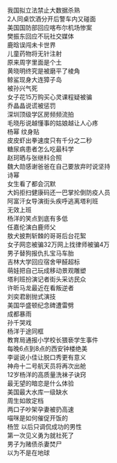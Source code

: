 我国拟立法禁止大数据杀熟  
2人同桌饮酒分开后警车内又碰面  
美国国防部回应喀布尔机场惨案  
樊振东回应不玩社交媒体  
鹿晗误闯未卡世界  
儿童药物将无针注射  
原来周字里面是个土  
黄晓明终究是被磨平了棱角  
鲸鲨现身大连獐子岛  
被孙兴气死  
女子花15万购买心灵课程疑被骗  
乔晶晶说谎被惩罚  
深圳顶级学区房频频流拍  
毛晓彤说越懂事的姑娘越让人心疼  
杨幂 纹身贴  
皮皮虾出拳速度只有千分之二秒  
糖尿病患者怎么吃最科学  
赵珂晒与张继科合照  
魏大勋感谢爸爸在自己要放弃时说坚持  
诗幂  
女生看了都会沉默  
大妈拒扫健康码还一巴掌抡倒防疫人员  
阿富汗女导演街头疾呼逃离塔利班  
无效上班  
杨洋的笑点到底有多低  
任嘉伦演白鹿师父  
敖犬披荆斩棘的哥哥后台花絮  
女子网恋被骗32万网上找律师被骗4万  
男子替狗报仇扎宝马车胎  
吉林大学回应宿舍甲醛超标  
萌娃把自己玩成移动景观雕塑  
塔利班扮演记者街头采访民众  
许昕马龙最近在看叛逆者  
刘奕君剧抛式演技  
美国华盛顿纪念碑遭雷劈  
成都暴雨  
孙千哭戏  
杨洋于途同框  
教育局通报小学校长猥亵学生事件  
每晚6点到8点的西安钟楼绝美  
李诞说小佳让脱口秀更有意义  
神舟十二号航天员将再次出舱  
12岁杨洋的高质量洗袜子诀窍  
最无望的暗恋是什么体验  
美国最大水库一级缺水  
周生如故定档  
两口子吵架孕妻被扔高速  
喵咪是如何催促开饭的  
杨笠 以后只调侃成功的男性  
第一次见义勇为就社死了  
男子为赌债杀妻焚尸  
以为不是在地球  
